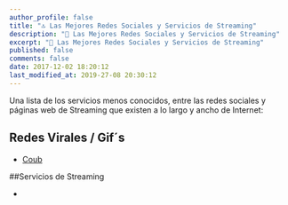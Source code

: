 ```yaml
---
author_profile: false
title: "🔝 Las Mejores Redes Sociales y Servicios de Streaming"
description: "💱 Las Mejores Redes Sociales y Servicios de Streaming"
excerpt: "💱 Las Mejores Redes Sociales y Servicios de Streaming"
published: false
comments: false
date: 2017-12-02 18:20:12
last_modified_at: 2019-27-08 20:30:12
---
```


Una lista de los servicios menos conocidos, entre las redes sociales y páginas web de Streaming que existen a lo largo y ancho de Internet:

## Redes Virales / Gif´s
- [Coub](https://coub.com)

##Servicios de Streaming
- []()